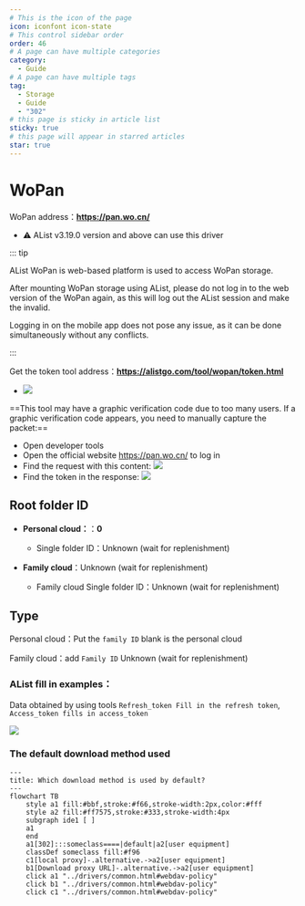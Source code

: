 ```yaml
---
# This is the icon of the page
icon: iconfont icon-state
# This control sidebar order
order: 46
# A page can have multiple categories
category:
  - Guide
# A page can have multiple tags
tag:
  - Storage
  - Guide
  - "302"
# this page is sticky in article list
sticky: true
# this page will appear in starred articles
star: true
---
```

# WoPan

WoPan address：**https://pan.wo.cn/**

- :warning: AList v3.19.0 version and above can use this driver

::: tip

AList WoPan is web-based platform is used to access WoPan storage. 

After mounting WoPan storage using AList, please do not log in to the web version of the WoPan again, as this will log out the AList session and make the invalid.

Logging in on the mobile app does not pose any issue, as it can be done simultaneously without any conflicts.

:::

Get the token tool address：**https://alistgo.com/tool/wopan/token.html**

- ![](/img/drivers/wopan/wopan-tool.png)

==This tool may have a graphic verification code due to too many users. If a graphic verification code appears, you need to manually capture the packet:==
- Open developer tools
- Open the official website https://pan.wo.cn/ to log in
- Find the request with this content:
   ![](/img/drivers/wopan/wopan-req.png)
- Find the token in the response:
   ![](/img/drivers/wopan/wopan-resp.png)


## **Root folder ID**

- **Personal cloud：**：**0**
  - Single folder ID：Unknown (wait for replenishment)

- **Family cloud**：Unknown (wait for replenishment)
  - Family cloud Single folder ID：Unknown (wait for replenishment)



## Type

Personal cloud：Put the `family ID` blank is the personal cloud

Family cloud：add `Family ID` Unknown (wait for replenishment)




### **AList fill in examples：**

Data obtained by using tools `Refresh_token Fill in the refresh token`, `Access_token fills in access_token`

![](/img/drivers/wopan/add-wopan.png)




### **The default download method used**

```mermaid
---
title: Which download method is used by default?
---
flowchart TB
    style a1 fill:#bbf,stroke:#f66,stroke-width:2px,color:#fff
    style a2 fill:#ff7575,stroke:#333,stroke-width:4px
    subgraph ide1 [ ]
    a1
    end
    a1[302]:::someclass====|default|a2[user equipment]
    classDef someclass fill:#f96
    c1[local proxy]-.alternative.->a2[user equipment]
    b1[Download proxy URL]-.alternative.->a2[user equipment]
    click a1 "../drivers/common.html#webdav-policy"
    click b1 "../drivers/common.html#webdav-policy"
    click c1 "../drivers/common.html#webdav-policy"
```
